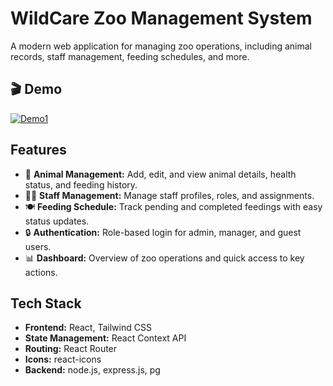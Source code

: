 # WildCare Zoo Management System

A modern web application for managing zoo operations, including animal records, staff management, feeding schedules, and more.

## 🎬 Demo
[![Demo1](https://img.shields.io/badge/📹_Demo1-Watch_Now-red?style=for-the-badge&logo=youtube)](https://drive.google.com/file/d/1Z386hsQuibTdl_0Dgec50P9VcYLT4bk7/view?usp=sharing)

## Features

- 🦁 **Animal Management:** Add, edit, and view animal details, health status, and feeding history.
- 👩‍⚕️ **Staff Management:** Manage staff profiles, roles, and assignments.
- 🍽️ **Feeding Schedule:** Track pending and completed feedings with easy status updates.
- 🔒 **Authentication:** Role-based login for admin, manager, and guest users.
- 📊 **Dashboard:** Overview of zoo operations and quick access to key actions.

## Tech Stack

- **Frontend:** React, Tailwind CSS
- **State Management:** React Context API
- **Routing:** React Router
- **Icons:** react-icons
- **Backend:** node.js, express.js, pg
